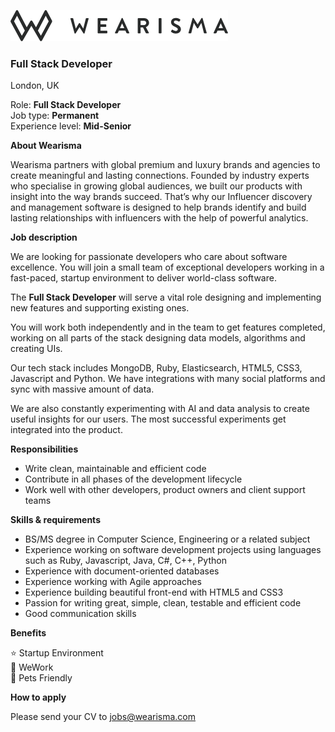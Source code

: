 ![Wearisma](https://raw.githubusercontent.com/wearisma/jobs/master/assets/logo.png)
### Full Stack Developer
London, UK

Role: **Full Stack Developer**  
Job type: **Permanent**  
Experience level: **Mid-Senior**  

**About Wearisma**

Wearisma partners with global premium and luxury brands and agencies to create meaningful and lasting connections. Founded by industry experts who specialise in growing global audiences, we built our products with insight into the way brands succeed. That’s why our Influencer discovery and management software is designed to help brands identify and build lasting relationships with influencers with the help of powerful analytics.

**Job description**

We are looking for passionate developers who care about software excellence. You will join a small team of exceptional developers working in a fast-paced, startup environment to deliver world-class software.

The **Full Stack Developer** will serve a vital role designing and implementing new features and supporting existing ones.

You will work both independently and in the team to get features completed, working on all parts of the stack designing data models, algorithms and creating UIs.

Our tech stack includes MongoDB, Ruby, Elasticsearch, HTML5, CSS3, Javascript and Python. We have integrations with many social platforms and sync with massive amount of data.

We are also constantly experimenting with AI and data analysis to create useful insights for our users. The most successful experiments get integrated into the product.

**Responsibilities**

* Write clean, maintainable and efficient code
* Contribute in all phases of the development lifecycle
* Work well with other developers, product owners and client support teams

**Skills & requirements**

* BS/MS degree in Computer Science, Engineering or a related subject
* Experience working on software development projects using languages such as Ruby, Javascript, Java, C#, C++, Python
* Experience with document-oriented databases
* Experience working with Agile approaches
* Experience building beautiful front-end with HTML5 and CSS3
* Passion for writing great, simple, clean, testable and efficient code
* Good communication skills

**Benefits**

⭐️ Startup Environment  
🍺 WeWork  
🐶 Pets Friendly  

**How to apply**

Please send your CV to [jobs@wearisma.com](mailto:jobs@wearisma.com)
